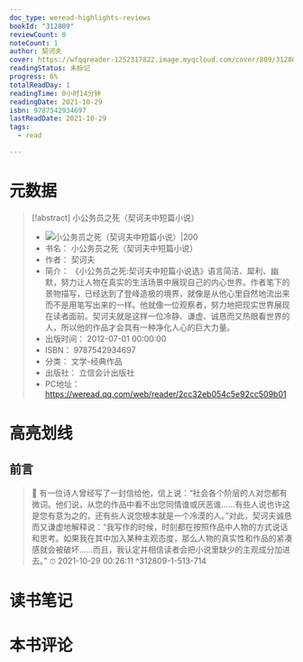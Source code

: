 ```yaml
---
doc_type: weread-highlights-reviews
bookId: "312809"
reviewCount: 0
noteCount: 1
author: 契诃夫
cover: https://wfqqreader-1252317822.image.myqcloud.com/cover/809/312809/t7_312809.jpg
readingStatus: 未标记
progress: 6%
totalReadDay: 1
readingTime: 0小时14分钟
readingDate: 2021-10-29
isbn: 9787542934697
lastReadDate: 2021-10-29
tags:
  - read

---
```

# 元数据
> [!abstract] 小公务员之死（契诃夫中短篇小说）
> - ![ 小公务员之死（契诃夫中短篇小说）|200](https://wfqqreader-1252317822.image.myqcloud.com/cover/809/312809/t7_312809.jpg)
> - 书名： 小公务员之死（契诃夫中短篇小说）
> - 作者： 契诃夫
> - 简介： 《小公务员之死:契诃夫中短篇小说选》语言简洁、犀利、幽默，努力让人物在真实的生活场景中展现自己的内心世界。作者笔下的景物描写，已经达到了登峰造极的境界，就像是从他心里自然地流出来而不是用笔写出来的一样。他就像一位观察者，努力地把现实世界展现在读者面前。契诃夫就是这样一位冷静、谦虚、诚恳而又热眼看世界的人，所以他的作品才会具有一种净化人心的巨大力量。
> - 出版时间： 2012-07-01 00:00:00
> - ISBN： 9787542934697
> - 分类： 文学-经典作品
> - 出版社： 立信会计出版社
> - PC地址：https://weread.qq.com/web/reader/2cc32eb054c5e92cc509b01

# 高亮划线

## 前言

> 📌 有一位诗人曾经写了一封信给他，信上说：“社会各个阶层的人对您都有微词。他们说，从您的作品中看不出您同情谁或厌恶谁……有些人说也许这是您有意为之的，还有些人说您根本就是一个冷漠的人。”对此，契诃夫诚恳而又谦虚地解释说：“我写作的时候，时刻都在按照作品中人物的方式说话和思考。如果我在其中加入某种主观态度，那么人物的真实性和作品的紧凑感就会被破坏……而且，我认定并相信读者会把小说里缺少的主观成分加进去。” 
> ⏱ 2021-10-29 00:26:11 ^312809-1-513-714

# 读书笔记

# 本书评论


